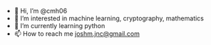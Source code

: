 - 👋 Hi, I’m @cmh06
- 👀 I’m interested in machine learning, cryptography, mathematics
- 🌱 I’m currently learning python
- 📫 How to reach me joshm.jnc@gmail.com
